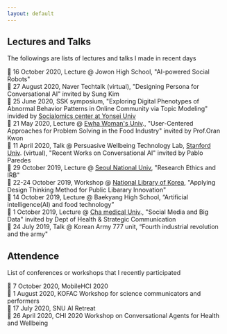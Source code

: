 ```yaml
---
layout: default
---
```


## Lectures and Talks
The followings are lists of lectures and talks I made in recent days

📍 16 October 2020, Lecture @ Jowon High School, "AI-powered Social Robots"<br>
📍 27 August 2020, Naver Techtalk (virtual), "Designing Persona for Conversational AI" invited by Sung Kim<br>
📍 25 June 2020, SSK symposium, "Exploring Digital Phenotypes of Abnormal Behavior Patterns in Online Community via Topic Modeling" invided by <a href = "https://devcms.yonsei.ac.kr/socialomicsen/index.do" target="_blank">Socialomics center at Yonsei Univ</a><br>
📍 21 May 2020, Lecture @ <a href = "http://www.ewha.ac.kr/ewha/index.do" target="_blank">Ewha Woman's Univ</a>., "User-Centered Approaches for Problem Solving in the Food Industry" invited by Prof.Oran Kwon <br>
📍 11 April 2020, Talk @ Persuasive Wellbeing Technology Lab, <a href = "https://www.stanford.edu/" target="_blank">Stanford Univ</a>. (virtual), "Recent Works on Conversational AI" invited by Pablo Paredes<br>
📍 29 October 2019, Lecture @ <a href = "https://en.snu.ac.kr/index.html" target="_blank">Seoul National Univ</a>, "Research Ethics and IRB"<br>
📍 22-24 October 2019, Workshop @ <a href = "https://www.nl.go.kr/" target="_blank">National Library of Korea</a>, "Applying Design Thinking Method for Public Libarary Innovation" <br> 
📍 14 October 2019, Lecture @ Baekyang High School, “Artificial intelligence(AI) and food technology”<br>
📍 1 October 2019, Lecture @ <a href = "https://comm.cha.ac.kr/portfolio_page/2019%EB%85%84-%EC%84%9C%EC%9A%B8%EB%8C%80%ED%95%99%EA%B5%90-hci-%ED%99%A9%EC%9C%A0%EC%A7%84-%EC%97%B0%EA%B5%AC%EC%9B%90-%ED%8A%B9%EA%B0%95/" target="_blank">Cha medical Univ</a>., "Social Media and Big Data" invited by Dept of Health & Strategic Communication <br> 
📍 24 July 2019, Talk @ Korean Army 777 unit, “Fourth industrial revolution and the army"

## Attendence 
List of conferences or workshops that I recently participated

📍 7 October 2020, MobileHCI 2020<br>
📍 1 August 2020, KOFAC Workshop for science communicators and performers<br>
📍 17 July 2020, SNU AI Retreat<br>
📍 26 April 2020, CHI 2020 Workshop on Conversational Agents for Health and Wellbeing<br>


